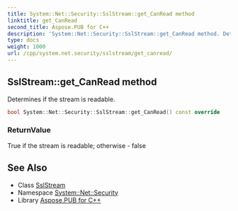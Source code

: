 ```yaml
---
title: System::Net::Security::SslStream::get_CanRead method
linktitle: get_CanRead
second_title: Aspose.PUB for C++
description: 'System::Net::Security::SslStream::get_CanRead method. Determines if the stream is readable in C++.'
type: docs
weight: 1000
url: /cpp/system.net.security/sslstream/get_canread/
---
```

## SslStream::get_CanRead method


Determines if the stream is readable.

```cpp
bool System::Net::Security::SslStream::get_CanRead() const override
```


### ReturnValue

True if the stream is readable; otherwise - false

## See Also

* Class [SslStream](../)
* Namespace [System::Net::Security](../../)
* Library [Aspose.PUB for C++](../../../)
